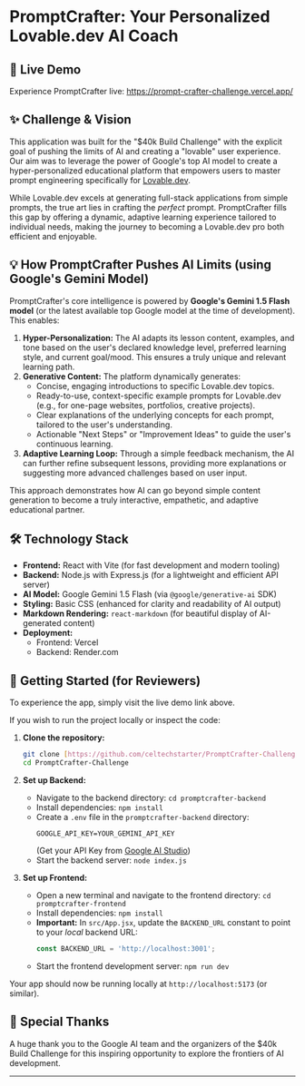 # PromptCrafter: Your Personalized Lovable.dev AI Coach

## 🚀 Live Demo

Experience PromptCrafter live: https://prompt-crafter-challenge.vercel.app/

## ✨ Challenge & Vision

This application was built for the "$40k Build Challenge" with the explicit goal of pushing the limits of AI and creating a "lovable" user experience. Our aim was to leverage the power of Google's top AI model to create a hyper-personalized educational platform that empowers users to master prompt engineering specifically for [Lovable.dev](https://lovable.dev/).

While Lovable.dev excels at generating full-stack applications from simple prompts, the true art lies in crafting the *perfect* prompt. PromptCrafter fills this gap by offering a dynamic, adaptive learning experience tailored to individual needs, making the journey to becoming a Lovable.dev pro both efficient and enjoyable.

## 💡 How PromptCrafter Pushes AI Limits (using Google's Gemini Model)

PromptCrafter's core intelligence is powered by **Google's Gemini 1.5 Flash model** (or the latest available top Google model at the time of development). This enables:

1.  **Hyper-Personalization:** The AI adapts its lesson content, examples, and tone based on the user's declared knowledge level, preferred learning style, and current goal/mood. This ensures a truly unique and relevant learning path.
2.  **Generative Content:** The platform dynamically generates:
    * Concise, engaging introductions to specific Lovable.dev topics.
    * Ready-to-use, context-specific example prompts for Lovable.dev (e.g., for one-page websites, portfolios, creative projects).
    * Clear explanations of the underlying concepts for each prompt, tailored to the user's understanding.
    * Actionable "Next Steps" or "Improvement Ideas" to guide the user's continuous learning.
3.  **Adaptive Learning Loop:** Through a simple feedback mechanism, the AI can further refine subsequent lessons, providing more explanations or suggesting more advanced challenges based on user input.

This approach demonstrates how AI can go beyond simple content generation to become a truly interactive, empathetic, and adaptive educational partner.

## 🛠️ Technology Stack

* **Frontend:** React with Vite (for fast development and modern tooling)
* **Backend:** Node.js with Express.js (for a lightweight and efficient API server)
* **AI Model:** Google Gemini 1.5 Flash (via `@google/generative-ai` SDK)
* **Styling:** Basic CSS (enhanced for clarity and readability of AI output)
* **Markdown Rendering:** `react-markdown` (for beautiful display of AI-generated content)
* **Deployment:**
    * Frontend: Vercel
    * Backend: Render.com

## 🚀 Getting Started (for Reviewers)

To experience the app, simply visit the live demo link above.

If you wish to run the project locally or inspect the code:

1.  **Clone the repository:**
    ```bash
    git clone [https://github.com/celtechstarter/PromptCrafter-Challenge.git](https://github.com/celtechstarter/PromptCrafter-Challenge.git)
    cd PromptCrafter-Challenge
    ```

2.  **Set up Backend:**
    * Navigate to the backend directory: `cd promptcrafter-backend`
    * Install dependencies: `npm install`
    * Create a `.env` file in the `promptcrafter-backend` directory:
        ```
        GOOGLE_API_KEY=YOUR_GEMINI_API_KEY
        ```
        (Get your API Key from [Google AI Studio](https://aistudio.google.com/))
    * Start the backend server: `node index.js`

3.  **Set up Frontend:**
    * Open a new terminal and navigate to the frontend directory: `cd promptcrafter-frontend`
    * Install dependencies: `npm install`
    * **Important:** In `src/App.jsx`, update the `BACKEND_URL` constant to point to your *local* backend URL:
        ```javascript
        const BACKEND_URL = 'http://localhost:3001';
        ```
    * Start the frontend development server: `npm run dev`

Your app should now be running locally at `http://localhost:5173` (or similar).

## 🙏 Special Thanks

A huge thank you to the Google AI team and the organizers of the $40k Build Challenge for this inspiring opportunity to explore the frontiers of AI development.

---